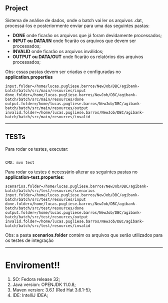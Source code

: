 
## Project

Sistema de análise de dados, onde o batch vai ler os arquivos .dat, processá-los e posteriormente enviar para uma das seguintes pastas:

* **DONE** onde ficarão os arquivos que já foram devidamente processados;
* **INPUT ou DATA/IN** onde ficarão os arquivos que devem ser processados;
* **INVALID** onde ficarão os arquivos inválidos;
* **OUTPUT ou DATA/OUT** onde ficarão os relatórios dos arquivos processados;

Obs: essas pastas devem ser criadas e configuradas no **application.properties**

```
input.folder=/home/lucas.pugliese.barros/NewJob/DBC/agibank-batch/batch/src/main/resources/input
done.folder=/home/lucas.pugliese.barros/NewJob/DBC/agibank-batch/batch/src/main/resources/done
output.folder=/home/lucas.pugliese.barros/NewJob/DBC/agibank-batch/batch/src/main/resources/output
invalid.folder=/home/lucas.pugliese.barros/NewJob/DBC/agibank-batch/batch/src/main/resources/invalid

```

---

## TESTs

Para rodar os testes, executar:

```

CMD: mvn test

```


Para rodar os testes é necessário alterar as seguintes pastas no **application-test.properties**:

```
scenarios.folder=/home/lucas.pugliese.barros/NewJob/DBC/agibank-batch/batch/src/test/resources/scenarios
input.folder=/home/lucas.pugliese.barros/NewJob/DBC/agibank-batch/batch/src/test/resources/input
done.folder=/home/lucas.pugliese.barros/NewJob/DBC/agibank-batch/batch/src/test/resources/done
output.folder=/home/lucas.pugliese.barros/NewJob/DBC/agibank-batch/batch/src/test/resources/output
invalid.folder=/home/lucas.pugliese.barros/NewJob/DBC/agibank-batch/batch/src/test/resources/invalid

```

Obs: a pasta **scenarios.folder** contém os arquivos que serão utilizados para os testes de integração

---

# Enviroment!!

1. SO: Fedora release 32;
2. Java version: OPENJDK 11.0.8;
3. Maven version: 3.6.1 (Red Hat 3.6.1-5);
4. IDE: IntelliJ IDEA;

